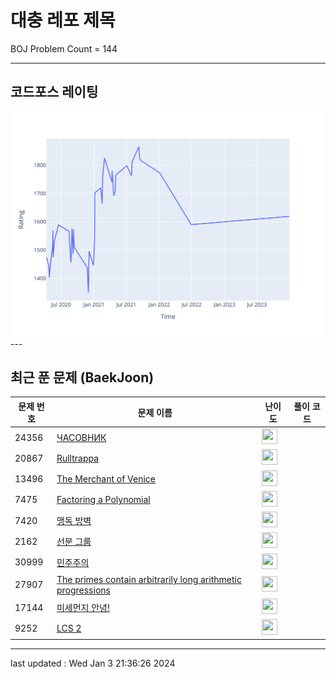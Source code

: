 # 대충 레포 제목

BOJ Problem Count = 144

---

## 코드포스 레이팅
[![Rating Graph](./cfStats.svg)](https://github.com/ingyu1008/Algorithm-Problem-Solving/blob/master/cfStats.html)---

## 최근 푼 문제 (BaekJoon)
| 문제 번호 | 문제 이름 | 난이도 | 풀이 코드 |
| --- | --- | --- | --- |
| 24356 | [ЧАСОВНИК](https://www.acmicpc.net/problem/24356) | <img height="25px" width="25px=" src="https://static.solved.ac/tier_small/2.svg"/> |  |
| 20867 | [Rulltrappa](https://www.acmicpc.net/problem/20867) | <img height="25px" width="25px=" src="https://static.solved.ac/tier_small/2.svg"/> |  |
| 13496 | [The Merchant of Venice](https://www.acmicpc.net/problem/13496) | <img height="25px" width="25px=" src="https://static.solved.ac/tier_small/2.svg"/> |  |
| 7475 | [Factoring a Polynomial](https://www.acmicpc.net/problem/7475) | <img height="25px" width="25px=" src="https://static.solved.ac/tier_small/12.svg"/> |  |
| 7420 | [맹독 방벽](https://www.acmicpc.net/problem/7420) | <img height="25px" width="25px=" src="https://static.solved.ac/tier_small/17.svg"/> |  |
| 2162 | [선분 그룹](https://www.acmicpc.net/problem/2162) | <img height="25px" width="25px=" src="https://static.solved.ac/tier_small/16.svg"/> |  |
| 30999 | [민주주의](https://www.acmicpc.net/problem/30999) | <img height="25px" width="25px=" src="https://static.solved.ac/tier_small/2.svg"/> |  |
| 27907 | [The primes contain arbitrarily long arithmetic progressions](https://www.acmicpc.net/problem/27907) | <img height="25px" width="25px=" src="https://static.solved.ac/tier_small/6.svg"/> |  |
| 17144 | [미세먼지 안녕!](https://www.acmicpc.net/problem/17144) | <img height="25px" width="25px=" src="https://static.solved.ac/tier_small/12.svg"/> |  |
| 9252 | [LCS 2](https://www.acmicpc.net/problem/9252) | <img height="25px" width="25px=" src="https://static.solved.ac/tier_small/12.svg"/> |  |


---

last updated : Wed Jan  3 21:36:26 2024

